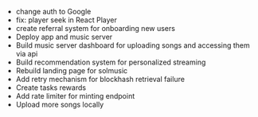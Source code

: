 - change auth to Google
- fix: player seek in React Player
- create referral system for onboarding new users
- Deploy app and music server
- Build music server dashboard for uploading songs and accessing them via api
- Build recommendation system for personalized streaming
- Rebuild landing page for solmusic
- Add retry mechanism for blockhash retrieval failure
- Create tasks rewards
- Add rate limiter for minting endpoint
- Upload more songs locally
